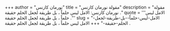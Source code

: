 +++
author = "نورمان كازنس"
title = "مقولة نورمان كازنس"
description = "مقولة نورمان كازنس: الامل ليس حلماً ، بل طريقة لجعل الحلم حقيقة ."
quote = '''الامل ليس حلماً ، بل طريقة لجعل الحلم حقيقة .''' 
slug = "الامل-ليس-حلماً--بل-طريقة-لجعل-الحلم-حقيقة-"
+++
الامل ليس حلماً ، بل طريقة لجعل الحلم حقيقة .
